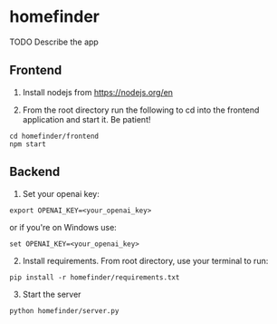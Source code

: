 # homefinder
TODO Describe the app


## Frontend
1. Install nodejs from https://nodejs.org/en

2. From the root directory run the following to cd into the frontend application and start it. Be patient!
```
cd homefinder/frontend
npm start
```

## Backend

1. Set your openai key:
```
export OPENAI_KEY=<your_openai_key>
```
or if you're on Windows use:
```
set OPENAI_KEY=<your_openai_key>
```

2. Install requirements. From root directory, use your terminal to run:
```
pip install -r homefinder/requirements.txt
```

3. Start the server
```
python homefinder/server.py
```